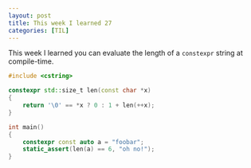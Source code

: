 ```yaml
---
layout: post
title: This week I learned 27
categories: [TIL]
---
```


This week I learned you can evaluate the length of a `constexpr` string at compile-time.

```cpp 
#include <cstring>

constexpr std::size_t len(const char *x)
{
    return '\0' == *x ? 0 : 1 + len(++x);
}

int main()
{
    constexpr const auto a = "foobar";
    static_assert(len(a) == 6, "oh no!");
}
```